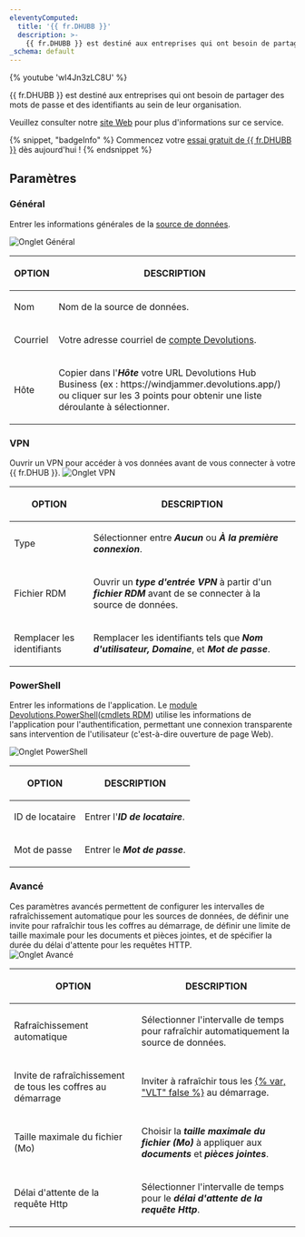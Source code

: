 ```yaml
---
eleventyComputed:
  title: '{{ fr.DHUBB }}'
  description: >-
    {{ fr.DHUBB }} est destiné aux entreprises qui ont besoin de partager des mots de passe et des identifiants au sein de leur organisation.
_schema: default
---
```


{% youtube 'wI4Jn3zLC8U' %}

{{ fr.DHUBB }} est destiné aux entreprises qui ont besoin de partager des mots de passe et des identifiants au sein de leur organisation.

Veuillez consulter notre [site Web](https://devolutions.net/password-hub/) pour plus d'informations sur ce service.

{% snippet, "badgeInfo" %}
Commencez votre [essai gratuit de {{ fr.DHUBB }}](https://devolutions.net/password-hub/business/sign-up) dès aujourd'hui !
{% endsnippet %}

## Paramètres

### Général

Entrer les informations générales de la [source de données](/rdm/concepts/basic-concepts/data-sources/).

![Onglet Général](https://cdnweb.devolutions.net/docs/HUBB6004_2024_2.png)

<table><thead><tr><th><p>OPTION</p></th><th><p>DESCRIPTION</p></th></tr></thead><tbody><tr><td><p>Nom</p></td><td><p>Nom de la source de données.</p></td></tr><tr><td><p>Courriel</p></td><td><p>Votre adresse courriel de <a href="https://portal.devolutions.com/">compte Devolutions</a>.</p></td></tr><tr><td><p>Hôte</p></td><td><p>Copier dans l'<em><strong>Hôte</strong></em> votre URL Devolutions Hub Business (ex : https://windjammer.devolutions.app/) ou cliquer sur les 3 points pour obtenir une liste déroulante à sélectionner.</p></td></tr></tbody></table>

### VPN

Ouvrir un VPN pour accéder à vos données avant de vous connecter à votre {{ fr.DHUB }}. ![Onglet VPN](https://cdnweb.devolutions.net/docs/HUBB6001_2024_2.png)

<table><thead><tr><th><p>OPTION</p></th><th><p>DESCRIPTION</p></th></tr></thead><tbody><tr><td><p>Type</p></td><td><p>Sélectionner entre <em><strong>Aucun</strong></em> ou <em><strong>À la première connexion</strong></em>.</p></td></tr><tr><td><p>Fichier RDM</p></td><td><p>Ouvrir un <em><strong>type d'entrée VPN</strong></em> à partir d'un <em><strong>fichier RDM</strong></em> avant de se connecter à la source de données.</p></td></tr><tr><td><p>Remplacer les identifiants</p></td><td><p>Remplacer les identifiants tels que <em><strong>Nom d'utilisateur, Domaine</strong></em>, et <em><strong>Mot de passe</strong></em>.</p></td></tr></tbody></table>

### PowerShell

Entrer les informations de l'application. Le [module Devolutions.PowerShell](/powershell/overview/what-is-powershell/)([cmdlets RDM](/rdm/commands/tools/tools/powershell/)) utilise les informations de l'application pour l'authentification, permettant une connexion transparente sans intervention de l'utilisateur (c'est-à-dire ouverture de page Web).

![Onglet PowerShell](https://cdnweb.devolutions.net/docs/HUBB6005_2024_2.png)

<table><thead><tr><th><p>OPTION</p></th><th><p>DESCRIPTION</p></th></tr></thead><tbody><tr><td><p>ID de locataire</p></td><td><p>Entrer l'<em><strong>ID de locataire</strong></em>.</p></td></tr><tr><td><p>Mot de passe</p></td><td><p>Entrer le <em><strong>Mot de passe</strong></em>.</p></td></tr></tbody></table>

### Avancé

Ces paramètres avancés permettent de configurer les intervalles de rafraîchissement automatique pour les sources de données, de définir une invite pour rafraîchir tous les coffres au démarrage, de définir une limite de taille maximale pour les documents et pièces jointes, et de spécifier la durée du délai d'attente pour les requêtes HTTP.<br>![Onglet Avancé](https://cdnweb.devolutions.net/docs/HUBB6006_2024_2.png)

<table><thead><tr><th><p>OPTION</p></th><th><p>DESCRIPTION</p></th></tr></thead><tbody><tr><td><p>Rafraîchissement automatique</p></td><td><p>Sélectionner l'intervalle de temps pour rafraîchir automatiquement la source de données.</p></td></tr><tr><td><p>Invite de rafraîchissement de tous les coffres au démarrage</p></td><td><p>Inviter à rafraîchir tous les <a href="/rdm/concepts/basic-concepts/vaults/">{% var, "VLT" false %}</a> au démarrage.</p></td></tr><tr><td><p>Taille maximale du fichier (Mo)</p></td><td><p>Choisir la <em><strong>taille maximale du fichier (Mo)</strong></em> à appliquer aux <em><strong>documents</strong></em> et <em><strong>pièces jointes</strong></em>.</p></td></tr><tr><td><p>Délai d'attente de la requête Http</p></td><td><p>Sélectionner l'intervalle de temps pour le <em><strong>délai d'attente de la requête Http</strong></em>.</p></td></tr></tbody></table>

